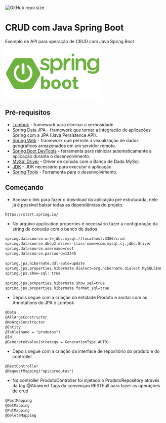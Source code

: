 ![GitHub repo size](https://img.shields.io/github/repo-size/JaimeDevS/api-crud-springboot)

# CRUD com Java Spring Boot

Exemplo de API para operação de CRUD com Java Spring Boot

![spring](https://github.com/JaimeDevS/spring-boot-docker/blob/master/spring.png) 

## Pré-requisitos

* [Lombok](https://projectlombok.org/setup/maven "Lombok")  - framework para eliminar a verbosidade.
* [Spring Data JPA](https://spring.io/projects/spring-data-jpa "JPA")  - framework que tornar a integração de aplicações Spring com a JPA (Java Persistence API).  
* [Spring Web](https://mvnrepository.com/artifact/org.springframework/spring-web "Spring Web]")  - framework que permite a visualização de dados geográficos armazenados em um servidor remoto.
* [Spring Boot DevTools](https://docs.spring.io/spring-boot/docs/1.5.16.RELEASE/reference/html/using-boot-devtools.html "Docker hub")  - ferramenta para reiniciar automaticamente a aplicação durante o desenvolvimento.
* [MySql Driver](https://spring.io/guides/gs/accessing-data-mysql/ "MySql") - Driver de conxão com o Banco de Dado MySql.
* [JDK](https://www.oracle.com/br/java/technologies/downloads/#java17) - JDK necessário para executar a aplicação.
* [Spring Tools](https://spring.io/tools) - Ferramenta para o desenvolvimento.

## Começando
- Acesse o link para fazer o download da aplicação pré estruturada, nele já é possível baixar todas as dependências do projeto.
```
https://start.spring.io/
```


- No arquivo application.properties é necessário fazer a configuração da string de conexão com o banco de dados
```
spring.datasource.url=jdbc:mysql://localhost:3306/crud
spring.datasource.dbcp2.driver-class-name=com.mysql.cj.jdbc.Driver
spring.datasource.username=root
spring.datasource.password=12345

spring.jpa.hibernate.ddl-auto=update
spring.jpa.properties.hibernate.dialect=org.hibernate.dialect.MySQL5InnoDBDialect
spring.jpa.show-sql: true

spring.jpa.properties.hibernate.show_sql=true
spring.jpa.properties.hibernate.format_sql=true
```

- Depois segue com a criação da entidade Produto e anotar com as Annotations do JPA e Lombok
```
@Data
@AllArgsConstructor
@NoArgsConstructor
@Entity
@Table(name = "produtos")
@Id
@GeneratedValue(strategy = GenerationType.AUTO)
```
 - Depois segue com a criação da interface  de repositório do produto e do controller
 ```
@RestController
@RequestMapping("api/produtos")
```
- No controller ProdutoController foi injetado o ProdutoRepository através da tag @Atuwired
Tags da convençao RESTFull para fazer as uperações de crud
```
@PostMapping
@GetMapping
@PutMapping
@DeleteMapping
```
